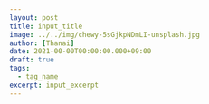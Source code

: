 ```yaml
---
layout: post
title: input_title
image: ../../img/chewy-5sGjkpNDmLI-unsplash.jpg
author: [Thanai]
date: 2021-00-00T00:00:00.000+09:00
draft: true
tags:
  - tag_name
excerpt: input_excerpt
---
```

